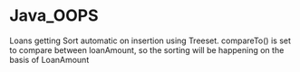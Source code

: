 # Java_OOPS
Loans getting Sort automatic on insertion using Treeset.
compareTo() is set to compare between loanAmount, so the sorting will be happening on the 
basis of LoanAmount
